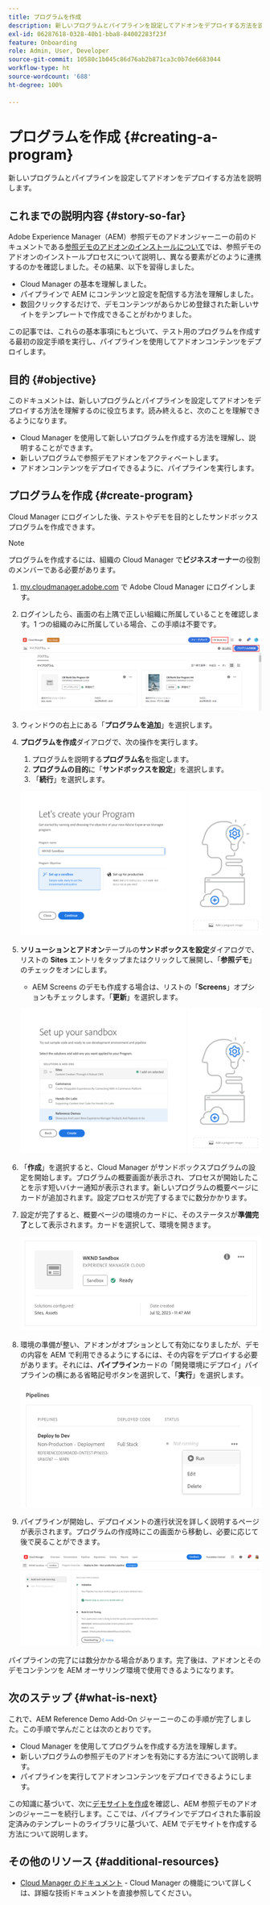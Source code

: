 ```yaml
---
title: プログラムを作成
description: 新しいプログラムとパイプラインを設定してアドオンをデプロイする方法を説明します。
exl-id: 06287618-0328-40b1-bba8-84002283f23f
feature: Onboarding
role: Admin, User, Developer
source-git-commit: 10580c1b045c86d76ab2b871ca3c0b7de6683044
workflow-type: ht
source-wordcount: '688'
ht-degree: 100%

---
```



# プログラムを作成 {#creating-a-program}

新しいプログラムとパイプラインを設定してアドオンをデプロイする方法を説明します。

## これまでの説明内容 {#story-so-far}

Adobe Experience Manager（AEM）参照デモのアドオンジャーニーの前のドキュメントである[参照デモのアドオンのインストールについて](installation.md)では、参照デモのアドオンのインストールプロセスについて説明し、異なる要素がどのように連携するのかを確認しました。その結果、以下を習得しました。

* Cloud Manager の基本を理解しました。
* パイプラインで AEM にコンテンツと設定を配信する方法を理解しました。
* 数回クリックするだけで、デモコンテンツがあらかじめ登録された新しいサイトをテンプレートで作成できることがわかりました。

この記事では、これらの基本事項にもとづいて、テスト用のプログラムを作成する最初の設定手順を実行し、パイプラインを使用してアドオンコンテンツをデプロイします。

## 目的 {#objective}

このドキュメントは、新しいプログラムとパイプラインを設定してアドオンをデプロイする方法を理解するのに役立ちます。読み終えると、次のことを理解できるようになります。

* Cloud Manager を使用して新しいプログラムを作成する方法を理解し、説明することができます。
* 新しいプログラムで参照デモアドオンをアクティベートします。
* アドオンコンテンツをデプロイできるように、パイプラインを実行します。

## プログラムを作成 {#create-program}

Cloud Manager にログインした後、テストやデモを目的としたサンドボックスプログラムを作成できます。

>[!NOTE]
>
>プログラムを作成するには、組織の Cloud Manager で&#x200B;**ビジネスオーナー**&#x200B;の役割のメンバーである必要があります。

1. [my.cloudmanager.adobe.com](https://my.cloudmanager.adobe.com/) で Adobe Cloud Manager にログインします。

1. ログインしたら、画面の右上隅で正しい組織に所属していることを確認します。1 つの組織のみに所属している場合、この手順は不要です。

   ![Cloud Manager の概要](assets/cloud-manager.png)

1. ウィンドウの右上にある「**プログラムを追加**」を選択します。

1. **プログラムを作成**&#x200B;ダイアログで、次の操作を実行します。

   1. プログラムを説明する&#x200B;**プログラム名**&#x200B;を指定します。
   1. **プログラムの目的**&#x200B;に「**サンドボックスを設定**」を選択します。
   1. 「**続行**」を選択します。

   ![プログラムを作成ダイアログ](assets/create-program.png)

1. **ソリューションとアドオン**&#x200B;テーブルの&#x200B;**サンドボックスを設定**&#x200B;ダイアログで、リストの **Sites** エントリをタップまたはクリックして展開し、「**参照デモ**」のチェックをオンにします。

   * AEM Screens のデモも作成する場合は、リストの「**Screens**」オプションもチェックします。「**更新**」を選択します。

   ![プログラム設定で参照デモのアドオンを選択](assets/select-reference-demo-add-on.png)


1. 「**作成**」を選択すると、Cloud Manager がサンドボックスプログラムの設定を開始します。プログラムの概要画面が表示され、プロセスが開始したことを示す短いバナー通知が表示されます。新しいプログラムの概要ページにカードが追加されます。設定プロセスが完了するまでに数分かかります。

1. 設定が完了すると、概要ページの環境のカードに、そのステータスが&#x200B;**準備完了**&#x200B;として表示されます。カードを選択して、環境を開きます。

   ![プログラムの作成完了](assets/ready.png)

1. 環境の準備が整い、アドオンがオプションとして有効になりましたが、デモの内容を AEM で利用できるようにするには、その内容をデプロイする必要があります。それには、**パイプライン**&#x200B;カードの「開発環境にデプロイ」パイプラインの横にある省略記号ボタンを選択して、「**実行**」を選択します。

   ![開始](assets/run.png)

1. パイプラインが開始し、デプロイメントの進行状況を詳しく説明するページが表示されます。プログラムの作成時にこの画面から移動し、必要に応じて後で戻ることができます。

   ![デプロイメント](assets/deployment.png)

パイプラインの完了には数分かかる場合があります。完了後は、アドオンとそのデモコンテンツを AEM オーサリング環境で使用できるようになります。

## 次のステップ {#what-is-next}

これで、AEM Reference Demo Add-On ジャーニーのこの手順が完了しました。この手順で学んだことは次のとおりです。

* Cloud Manager を使用してプログラムを作成する方法を理解します。
* 新しいプログラムの参照デモのアドオンを有効にする方法について説明します。
* パイプラインを実行してアドオンコンテンツをデプロイできるようにします。

この知識に基づいて、次に[デモサイトを作成](create-site.md)を確認し、AEM 参照デモのアドオンのジャーニーを続行します。ここでは、パイプラインでデプロイされた事前設定済みのテンプレートのライブラリに基づいて、AEM でデモサイトを作成する方法について説明します。

## その他のリソース {#additional-resources}

* [Cloud Manager のドキュメント](https://experienceleague.adobe.com/docs/experience-manager-cloud-service/content/onboarding/onboarding-concepts/cloud-manager-introduction.html?lang=ja) - Cloud Manager の機能について詳しくは、詳細な技術ドキュメントを直接参照してください。
